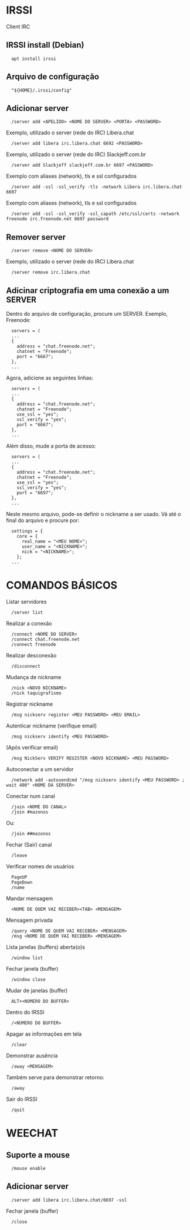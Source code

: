 # IRSSI
Client IRC

## IRSSI install (Debian)
```
  apt install irssi
```
## Arquivo de configuração
```
  "${HOME}/.irssi/config"
```

## Adicionar server
```
  /server add <APELIDO> <NOME DO SERVER> <PORTA> <PASSWORD>
```
  Exemplo, utilizado o server (rede do IRC) Libera.chat
  ```
    /server add libera irc.libera.chat 6692 <PASSWORD>
  ```
  Exemplo, utilizado o server (rede do IRC) Slackjeff.com.br
  ```
    /server add Slackjeff slackjeff.com.br 6697 <PASSWORD>
  ```
  Exemplo com aliases (network), tls e ssl configurados
  ```
    /server add -ssl -ssl_verify -tls -network Libera irc.libera.chat 6697
  ```
  Exemplo com aliases (network), tls e ssl configurados
  ```
    /server add -ssl -ssl_verify -ssl_capath /etc/ssl/certs -network freenode irc.freenode.net 6697 password
  ```

## Remover server
```
  /server remove <NOME DO SERVER>
```
  Exemplo, utilizado o server (rede do IRC) Libera.chat
  ```
    /server remove irc.libera.chat
  ```

## Adicinar criptografia em uma conexão a um SERVER
Dentro do arquivo de configuração, procure um SERVER.
Exemplo, Freenode:
```
  servers = (
  ...
  {
    address = "chat.freenode.net";
    chatnet = "Freenode";
    port = "6667";
  },
  ...
```
Agora, adicione as seguintes linhas:
```
  servers = (
  ...
  {
    address = "chat.freenode.net";
    chatnet = "Freenode";
    use_ssl = "yes";
    ssl_verify = "yes";
    port = "6667";
  },
  ...
```
Além disso, mude a porta de acesso:
```
  servers = (
  ...
  {
    address = "chat.freenode.net";
    chatnet = "Freenode";
    use_ssl = "yes";
    ssl_verify = "yes";
    port = "6697";
  },
  ...
```
Neste mesmo arquivo, pode-se definir o nickname a ser usado.
Vá até o final do arquivo e procure por:
```
  settings = {
    core = {
      real_name = "<MEU NOME>";
      user_name = "<NICKNAME>";
      nick = "<NICKNAME>";
    };
  ...
```


# COMANDOS BÁSICOS
Listar servidores
```
  /server list
```

Realizar a conexão
```
  /connect <NOME DO SERVER>
  /connect chat.freenode.net
  /connect freenode
```

Realizar desconexão
```
  /disconnect
```

Mudança de nickname
```
  /nick <NOVO NICKNAME>
  /nick taquigrafismo
```

Registrar nickname
```
  /msg nickserv register <MEU PASSWORD> <MEU EMAIL>
```

Autenticar nickname (verifique email)
```
  /msg nickserv identify <MEU PASSWORD>
```

(Após verificar email)
```
  /msg NickServ VERIFY REGISTER <NOVO NICKNAME> <MEU PASSWORD>
```

Autoconectar a um servidor
```
  /network add -autosendcmd "/msg nickserv identify <MEU PASSWORD> ; wait 400" <NOME DA SERVER>
```

Conectar num canal
```
  /join <NOME DO CANAL>
  /join #mazonos
```
Ou:
```
  /join ##mazonos
```

Fechar (Sair) canal
```
  /leave
```

Verificar nomes de usuários
```
  PageUP
  PageDown
  /name
```

Mandar mensagem
```
  <NOME DE QUEM VAI RECEBER><TAB> <MENSAGEM>
```

Mensagem privada
```
  /query <NOME DE QUEM VAI RECEBER> <MENSAGEM>
  /msg <NOME DE QUEM VAI RECEBER> <MENSAGEM>
```

Lista janelas (buffers) aberta(o)s
```
  /window list
```

Fechar janela (buffer)
```
  /window close
```

Mudar de janelas (buffer)
```
  ALT+<NÚMERO DO BUFFER>
```
  Dentro do IRSSI
  ```
    /<NÚMERO DO BUFFER>
  ```

Apagar as informações em tela
```
  /clear
```

Demonstrar ausência
```
  /away <MENSAGEM>
```
Também serve para demonstrar retorno:
```
  /away
```

Sair do IRSSI
```
  /quit
```



# WEECHAT
## Suporte a mouse
```
  /mouse enable
```

## Adicionar server
```
  /server add libera irc.libera.chat/6697 -ssl
```

Fechar janela (buffer)
```
  /close
```

[](https://weechat.org/doc/user/)
[](https://gist.github.com/chirag64/3c80a08a7fc1d2c52ea0)
